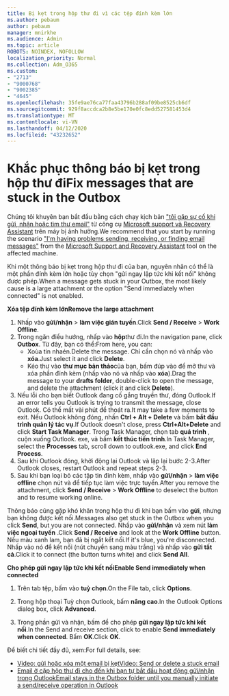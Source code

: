 ```yaml
---
title: Bị kẹt trong hộp thư đi vì các tệp đính kèm lớn
ms.author: pebaum
author: pebaum
manager: mnirkhe
ms.audience: Admin
ms.topic: article
ROBOTS: NOINDEX, NOFOLLOW
localization_priority: Normal
ms.collection: Adm_O365
ms.custom:
- "2713"
- "9000768"
- "9002385"
- "4645"
ms.openlocfilehash: 35fe9ae76ca77faa43796b288af09be8525cb6df
ms.sourcegitcommit: 929f8accdca2b8e5be170e0fc8edd527581453d4
ms.translationtype: MT
ms.contentlocale: vi-VN
ms.lasthandoff: 04/12/2020
ms.locfileid: "43232652"
---
```

# <a name="fix-messages-that-are-stuck-in-the-outbox"></a><span data-ttu-id="07369-102">Khắc phục thông báo bị kẹt trong hộp thư đi</span><span class="sxs-lookup"><span data-stu-id="07369-102">Fix messages that are stuck in the Outbox</span></span>

<span data-ttu-id="07369-103">Chúng tôi khuyên bạn bắt đầu bằng cách chạy kịch bản ["tôi gặp sự cố khi gửi, nhận hoặc tìm thư email"](https://aka.ms/SaRA-OutlookSendReceive) từ công cụ [Microsoft support và Recovery Assistant](https://diagnostics.office.com/#/) trên máy bị ảnh hưởng.</span><span class="sxs-lookup"><span data-stu-id="07369-103">We recommend that you start by running the scenario ["I'm having problems sending, receiving, or finding email messages"](https://aka.ms/SaRA-OutlookSendReceive) from the [Microsoft Support and Recovery Assistant](https://diagnostics.office.com/#/) tool on the affected machine.</span></span>

<span data-ttu-id="07369-104">Khi một thông báo bị kẹt trong hộp thư đi của bạn, nguyên nhân có thể là một phần đính kèm lớn hoặc tùy chọn "gửi ngay lập tức khi kết nối" không được phép.</span><span class="sxs-lookup"><span data-stu-id="07369-104">When a message gets stuck in your Outbox, the most likely cause is a large attachment or the option "Send immediately when connected" is not enabled.</span></span>

<span data-ttu-id="07369-105">**Xóa tệp đính kèm lớn**</span><span class="sxs-lookup"><span data-stu-id="07369-105">**Remove the large attachment**</span></span>

1. <span data-ttu-id="07369-106">Nhấp vào **gửi/nhận** > **làm việc gián tuyến**.</span><span class="sxs-lookup"><span data-stu-id="07369-106">Click **Send / Receive** > **Work Offline**.</span></span> 
2. <span data-ttu-id="07369-107">Trong ngăn điều hướng, nhấp vào **hộp**thư đi.</span><span class="sxs-lookup"><span data-stu-id="07369-107">In the navigation pane, click **Outbox**.</span></span> <span data-ttu-id="07369-108">Từ đây, bạn có thể:</span><span class="sxs-lookup"><span data-stu-id="07369-108">From here, you can:</span></span> 
    - <span data-ttu-id="07369-109">Xoùa tin nhaén.</span><span class="sxs-lookup"><span data-stu-id="07369-109">Delete the message.</span></span> <span data-ttu-id="07369-110">Chỉ cần chọn nó và nhấp vào **xóa**.</span><span class="sxs-lookup"><span data-stu-id="07369-110">Just select it and click **Delete**.</span></span>
    - <span data-ttu-id="07369-111">Kéo thư vào **thư mục bản thảo**của bạn, bấm đúp vào để mở thư và xóa phần đính kèm (nhấp vào nó và nhấp vào **xóa**).</span><span class="sxs-lookup"><span data-stu-id="07369-111">Drag the message to your **drafts folder**, double-click to open the message, and delete the attachment (click it and click **Delete**).</span></span>
3. <span data-ttu-id="07369-112">Nếu lỗi cho bạn biết Outlook đang cố gắng truyền thư, đóng Outlook.</span><span class="sxs-lookup"><span data-stu-id="07369-112">If an error tells you Outlook is trying to transmit the message, close Outlook.</span></span> <span data-ttu-id="07369-113">Có thể mất vài phút để thoát ra.</span><span class="sxs-lookup"><span data-stu-id="07369-113">It may take a few moments to exit.</span></span> <span data-ttu-id="07369-114">Nếu Outlook không đóng, nhấn **Ctrl + Alt + Delete** và bấm **bắt đầu trình quản lý tác vụ**.</span><span class="sxs-lookup"><span data-stu-id="07369-114">If Outlook doesn't close, press **Ctrl+Alt+Delete** and click **Start Task Manager**.</span></span> <span data-ttu-id="07369-115">Trong Task Manager, chọn tab **quá trình** , cuộn xuống Outlook. exe, và bấm **kết thúc tiến trình**.</span><span class="sxs-lookup"><span data-stu-id="07369-115">In Task Manager, select the **Processes** tab, scroll down to outlook.exe, and click **End Process**.</span></span>
4. <span data-ttu-id="07369-116">Sau khi Outlook đóng, khởi động lại Outlook và lặp lại bước 2-3.</span><span class="sxs-lookup"><span data-stu-id="07369-116">After Outlook closes, restart Outlook and repeat steps 2-3.</span></span> 
5. <span data-ttu-id="07369-117">Sau khi bạn loại bỏ các tập tin đính kèm, nhấp vào **gửi/nhận** > **làm việc offline** chọn nút và để tiếp tục làm việc trực tuyến.</span><span class="sxs-lookup"><span data-stu-id="07369-117">After you remove the attachment, click **Send / Receive** > **Work Offline** to deselect the button and to resume working online.</span></span> 

<span data-ttu-id="07369-118">Thông báo cũng gặp khó khăn trong hộp thư đi khi bạn bấm vào **gửi**, nhưng bạn không được kết nối.</span><span class="sxs-lookup"><span data-stu-id="07369-118">Messages also get stuck in the Outbox when you click **Send**, but you are not connected.</span></span> <span data-ttu-id="07369-119">Nhấp vào **gửi/nhận** và xem nút **làm việc ngoại tuyến** .</span><span class="sxs-lookup"><span data-stu-id="07369-119">Click **Send / Receive** and look at the **Work Offline** button.</span></span> <span data-ttu-id="07369-120">Nếu màu xanh lam, bạn đã bị ngắt kết nối.</span><span class="sxs-lookup"><span data-stu-id="07369-120">If it's blue, you're disconnected.</span></span> <span data-ttu-id="07369-121">Nhấp vào nó để kết nối (nút chuyển sang màu trắng) và nhấp vào **gửi tất cả**.</span><span class="sxs-lookup"><span data-stu-id="07369-121">Click it to connect (the button turns white) and click **Send All**.</span></span>
 
<span data-ttu-id="07369-122">**Cho phép gửi ngay lập tức khi kết nối**</span><span class="sxs-lookup"><span data-stu-id="07369-122">**Enable Send immediately when connected**</span></span>
 
1. <span data-ttu-id="07369-123">Trên tab tệp, bấm vào **tuỳ chọn**.</span><span class="sxs-lookup"><span data-stu-id="07369-123">On the File tab, click **Options**.</span></span>

2. <span data-ttu-id="07369-124">Trong hộp thoại Tuỳ chọn Outlook, bấm **nâng cao**.</span><span class="sxs-lookup"><span data-stu-id="07369-124">In the Outlook Options dialog box, click **Advanced**.</span></span>

3. <span data-ttu-id="07369-125">Trong phần gửi và nhận, bấm để cho phép **gửi ngay lập tức khi kết nối**.</span><span class="sxs-lookup"><span data-stu-id="07369-125">In the Send and receive section, click to enable **Send immediately when connected**.</span></span> <span data-ttu-id="07369-126">Bấm **OK**.</span><span class="sxs-lookup"><span data-stu-id="07369-126">Click **OK**.</span></span>
 
<span data-ttu-id="07369-127">Để biết chi tiết đầy đủ, xem:</span><span class="sxs-lookup"><span data-stu-id="07369-127">For full details, see:</span></span>
- [<span data-ttu-id="07369-128">Video: gửi hoặc xóa một email bị kẹt</span><span class="sxs-lookup"><span data-stu-id="07369-128">Video: Send or delete a stuck email</span></span>](https://support.office.com/article/Video-Send-or-delete-an-email-stuck-in-your-outbox-26d5d34a-4e5f-444a-a9e8-44db04a94dec) 
- [<span data-ttu-id="07369-129">Email ở cặp hộp thư đi cho đến khi bạn tự bắt đầu hoạt động gửi/nhận trong Outlook</span><span class="sxs-lookup"><span data-stu-id="07369-129">Email stays in the Outbox folder until you manually initiate a send/receive operation in Outlook</span></span>](https://support.microsoft.com/help/2797572/email-stays-in-the-outbox-folder-until-you-manually-initiate-a-send-re)
